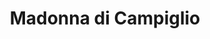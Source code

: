 ---
name: Madonna di Campiglio
title: Madonna di Campiglio
region: Trentino-Alto Adige
country: Italia
group: Madonna di Campiglio-Pinzolo-Val Rendena
---